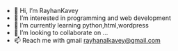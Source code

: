 - 👋 Hi, I’m RayhanKavey
- 👀 I’m interested in programming and web development 
- 🌱 I’m currently learning python,html,wordpress
- 💞️ I’m looking to collaborate on ...
- 📫 Reach me with gmail rayhanalkavey@gmail.com

<!---
RayhanKavey/RayhanKavey is a ✨ special ✨ repository because its `README.md` (this file) appears on your GitHub profile.
You can click the Preview link to take a look at your changes.
--->
